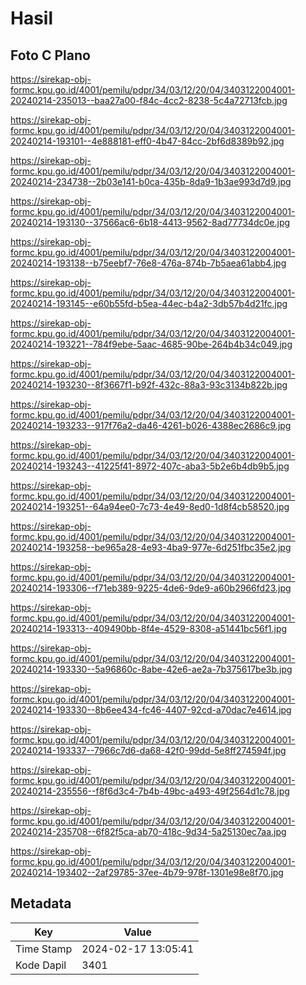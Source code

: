 # Hasil

## Foto C Plano

https://sirekap-obj-formc.kpu.go.id/4001/pemilu/pdpr/34/03/12/20/04/3403122004001-20240214-235013--baa27a00-f84c-4cc2-8238-5c4a72713fcb.jpg

https://sirekap-obj-formc.kpu.go.id/4001/pemilu/pdpr/34/03/12/20/04/3403122004001-20240214-193101--4e888181-eff0-4b47-84cc-2bf6d8389b92.jpg

https://sirekap-obj-formc.kpu.go.id/4001/pemilu/pdpr/34/03/12/20/04/3403122004001-20240214-234738--2b03e141-b0ca-435b-8da9-1b3ae993d7d9.jpg

https://sirekap-obj-formc.kpu.go.id/4001/pemilu/pdpr/34/03/12/20/04/3403122004001-20240214-193130--37566ac6-6b18-4413-9562-8ad77734dc0e.jpg

https://sirekap-obj-formc.kpu.go.id/4001/pemilu/pdpr/34/03/12/20/04/3403122004001-20240214-193138--b75eebf7-76e8-476a-874b-7b5aea61abb4.jpg

https://sirekap-obj-formc.kpu.go.id/4001/pemilu/pdpr/34/03/12/20/04/3403122004001-20240214-193145--e60b55fd-b5ea-44ec-b4a2-3db57b4d21fc.jpg

https://sirekap-obj-formc.kpu.go.id/4001/pemilu/pdpr/34/03/12/20/04/3403122004001-20240214-193221--784f9ebe-5aac-4685-90be-264b4b34c049.jpg

https://sirekap-obj-formc.kpu.go.id/4001/pemilu/pdpr/34/03/12/20/04/3403122004001-20240214-193230--8f3667f1-b92f-432c-88a3-93c3134b822b.jpg

https://sirekap-obj-formc.kpu.go.id/4001/pemilu/pdpr/34/03/12/20/04/3403122004001-20240214-193233--917f76a2-da46-4261-b026-4388ec2686c9.jpg

https://sirekap-obj-formc.kpu.go.id/4001/pemilu/pdpr/34/03/12/20/04/3403122004001-20240214-193243--41225f41-8972-407c-aba3-5b2e6b4db9b5.jpg

https://sirekap-obj-formc.kpu.go.id/4001/pemilu/pdpr/34/03/12/20/04/3403122004001-20240214-193251--64a94ee0-7c73-4e49-8ed0-1d8f4cb58520.jpg

https://sirekap-obj-formc.kpu.go.id/4001/pemilu/pdpr/34/03/12/20/04/3403122004001-20240214-193258--be965a28-4e93-4ba9-977e-6d251fbc35e2.jpg

https://sirekap-obj-formc.kpu.go.id/4001/pemilu/pdpr/34/03/12/20/04/3403122004001-20240214-193306--f71eb389-9225-4de6-9de9-a60b2966fd23.jpg

https://sirekap-obj-formc.kpu.go.id/4001/pemilu/pdpr/34/03/12/20/04/3403122004001-20240214-193313--409490bb-8f4e-4529-8308-a51441bc56f1.jpg

https://sirekap-obj-formc.kpu.go.id/4001/pemilu/pdpr/34/03/12/20/04/3403122004001-20240214-193330--5a96860c-8abe-42e6-ae2a-7b375617be3b.jpg

https://sirekap-obj-formc.kpu.go.id/4001/pemilu/pdpr/34/03/12/20/04/3403122004001-20240214-193330--8b6ee434-fc46-4407-92cd-a70dac7e4614.jpg

https://sirekap-obj-formc.kpu.go.id/4001/pemilu/pdpr/34/03/12/20/04/3403122004001-20240214-193337--7966c7d6-da68-42f0-99dd-5e8ff274594f.jpg

https://sirekap-obj-formc.kpu.go.id/4001/pemilu/pdpr/34/03/12/20/04/3403122004001-20240214-235556--f8f6d3c4-7b4b-49bc-a493-49f2564d1c78.jpg

https://sirekap-obj-formc.kpu.go.id/4001/pemilu/pdpr/34/03/12/20/04/3403122004001-20240214-235708--6f82f5ca-ab70-418c-9d34-5a25130ec7aa.jpg

https://sirekap-obj-formc.kpu.go.id/4001/pemilu/pdpr/34/03/12/20/04/3403122004001-20240214-193402--2af29785-37ee-4b79-978f-1301e98e8f70.jpg


## Metadata

| Key        | Value               |
| ---------- | ------------------- |
| Time Stamp | 2024-02-17 13:05:41 |
| Kode Dapil | 3401                |



